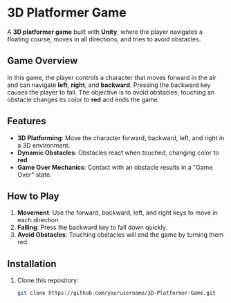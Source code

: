 # **3D Platformer Game**

A **3D platformer game** built with **Unity**, where the player navigates a floating course, moves in all directions, and tries to avoid obstacles.

## **Game Overview**

In this game, the player controls a character that moves forward in the air and can navigate **left**, **right**, and **backward**. Pressing the backward key causes the player to fall. The objective is to avoid obstacles; touching an obstacle changes its color to **red** and ends the game.

## **Features**

- **3D Platforming**: Move the character forward, backward, left, and right in a 3D environment.
- **Dynamic Obstacles**: Obstacles react when touched, changing color to **red**.
- **Game Over Mechanics**: Contact with an obstacle results in a "Game Over" state.

## **How to Play**

1. **Movement**: Use the forward, backward, left, and right keys to move in each direction.
2. **Falling**: Press the backward key to fall down quickly.
3. **Avoid Obstacles**: Touching obstacles will end the game by turning them red.

## **Installation**

1. Clone this repository:
   ```bash
   git clone https://github.com/yourusername/3D-Platformer-Game.git

